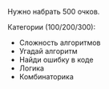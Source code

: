 Нужно набрать 500 очков.

Категории (100/200/300):

- Сложность алгоритмов
- Угадай алгоритм
- Найди ошибку в коде
- Логика
- Комбинаторика
